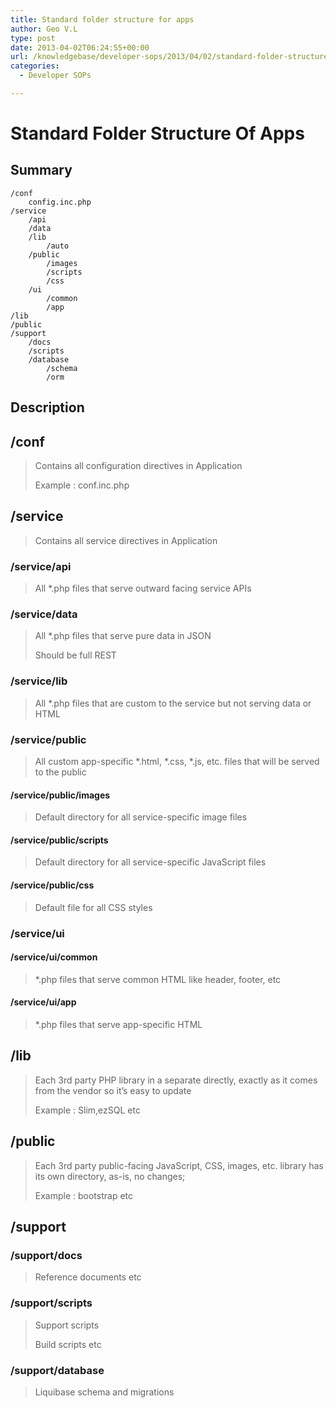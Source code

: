 ```yaml
---
title: Standard folder structure for apps
author: Geo V.L
type: post
date: 2013-04-02T06:24:55+00:00
url: /knowledgebase/developer-sops/2013/04/02/standard-folder-structure-for-apps/
categories:
  - Developer SOPs

---
```

# Standard Folder Structure Of Apps

## Summary

    /conf
        config.inc.php 
    /service 
        /api 
        /data 
        /lib
            /auto
        /public 
            /images 
            /scripts  
            /css 
        /ui
            /common 
            /app 
    /lib
    /public
    /support
        /docs 
        /scripts 
        /database 
            /schema
            /orm
    

## Description

## /conf

> Contains all configuration directives in Application
> 
> Example : conf.inc.php 

## /service

> Contains all service directives in Application 

### /service/api

> All *.php files that serve outward facing service APIs 

### /service/data

> All *.php files that serve pure data in JSON
> 
> Should be full REST 

### /service/lib

> All *.php files that are custom to the service but not serving data or HTML 

### /service/public

> All custom app-specific \*.html, \*.css, *.js, etc. files that will be served to the public 

#### /service/public/images

> Default directory for all service-specific image files 

#### /service/public/scripts

> Default directory for all service-specific JavaScript files 

#### /service/public/css

> Default file for all CSS styles 

### /service/ui

#### /service/ui/common

> *.php files that serve common HTML like header, footer, etc 

#### /service/ui/app

> *.php files that serve app-specific HTML 

## /lib

> Each 3rd party PHP library in a separate directly, exactly as it comes from the vendor so it&#8217;s easy to update
> 
> Example : Slim,ezSQL etc 

## /public

> Each 3rd party public-facing JavaScript, CSS, images, etc. library has its own directory, as-is, no changes;
> 
> Example : bootstrap etc 

## /support

### /support/docs

> Reference documents etc 

### /support/scripts

> Support scripts
> 
> Build scripts etc 

### /support/database

> Liquibase schema and migrations